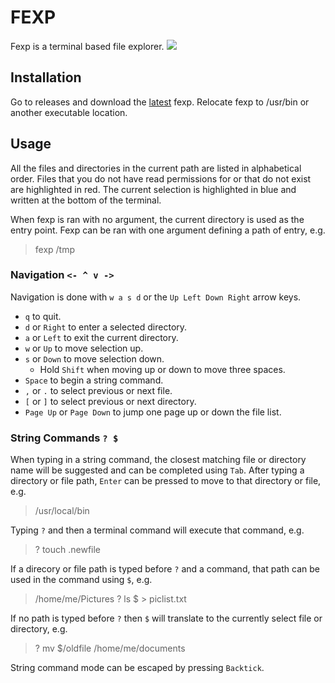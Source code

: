 # FEXP
Fexp is a terminal based file explorer.
![](https://i.imgur.com/P2Okwqo.png)
## Installation
Go to releases and download the [latest](https://github.com/Serj-0/fexp/releases/tag/v0.3.2) fexp. Relocate fexp to /usr/bin or another executable location.
## Usage
All the files and directories in the current path are listed in alphabetical order. Files that you do not have read permissions for or that do not exist are highlighted in red. The current selection is highlighted in blue and written at the bottom of the terminal.

When fexp is ran with no argument, the current directory is used as the entry point. Fexp can be ran with one argument defining a path of entry, e.g.
> fexp /tmp


### Navigation `<- ^ v ->`
Navigation is done with `w a s d` or the `Up Left Down Right` arrow keys.

- `q` to quit.
- `d` or `Right` to enter a selected directory.
- `a` or `Left` to exit the current directory.
- `w` or `Up` to move selection up.
- `s` or `Down` to move selection down.
  - Hold `Shift` when moving up or down to move three spaces.
- `Space` to begin a string command.
- `,` or `.` to select previous or next file.
- `[` or `]` to select previous or next directory.
- `Page Up` or `Page Down` to jump one page up or down the file list.

### String Commands `? $`
When typing in a string command, the closest matching file or directory name will be suggested and can be completed using `Tab`.
 After typing a directory or file path, `Enter` can be pressed to move to that directory or file, e.g.
> /usr/local/bin

Typing `?` and then a terminal command will execute that command, e.g.
> ? touch .newfile

If a direcory or file path is typed before `?` and a command, that path can be used in the command using `$`, e.g.
> /home/me/Pictures ? ls $ > piclist.txt

If no path is typed before `?` then `$` will translate to the currently select file or directory, e.g.
> ? mv $/oldfile /home/me/documents

String command mode can be escaped by pressing `Backtick`.

